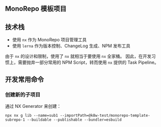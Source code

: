 ## MonoRepo 模板项目

## 技术栈

- 使用 `nx` 作为 MonoRepo 项目管理工具
- 使用 `lerna` 作为版本控制、ChangeLog 生成、NPM 发布工具

由于 `nx` 的设计和限制，使用了 `nx` 就相当于要使用 `nx` 全家桶。
因此，在开发习惯上，需要抛弃一部分常用的 NPM Script，转而使用 `nx` 提供的 Task Pipeline。

## 开发常用命令

### 创建新的子项目

通过 NX Generator 来创建：

```
npx nx g lib --name=sub1 --importPath=@k8w-test/monorepo-template-subrepo-1 --buildable --publishable --bundler=esbuild
```